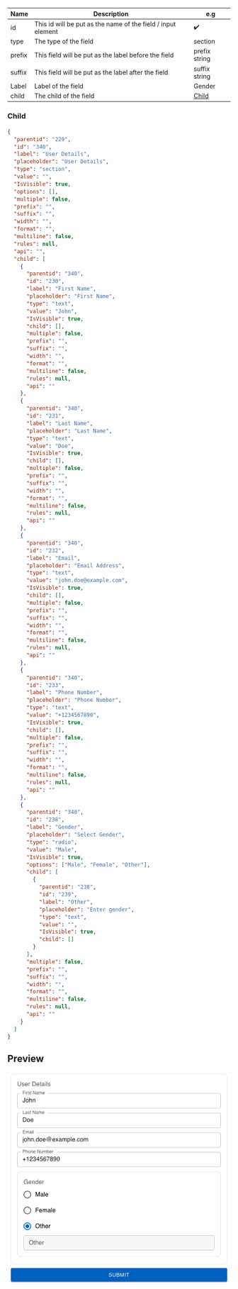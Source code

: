 | **Name** | **Description**                                              | **e.g**         |
| -------- | ------------------------------------------------------------ | --------------- |
| id       | This id will be put as the name of the field / input element | ✔️              |
| type     | The type of the field                                        | section         |
| prefix   | This field will be put as the label before the field         | prefix string   |
| suffix   | This field will be put as the label after the field          | suffix string   |
| Label    | Label of the field                                           | Gender          |
| child    | The child of the field                                       | [Child](#child) |

### Child

```json
{
  "parentid": "229",
  "id": "340",
  "label": "User Details",
  "placeholder": "User Details",
  "type": "section",
  "value": "",
  "IsVisible": true,
  "options": [],
  "multiple": false,
  "prefix": "",
  "suffix": "",
  "width": "",
  "format": "",
  "multiline": false,
  "rules": null,
  "api": "",
  "child": [
    {
      "parentid": "340",
      "id": "230",
      "label": "First Name",
      "placeholder": "First Name",
      "type": "text",
      "value": "John",
      "IsVisible": true,
      "child": [],
      "multiple": false,
      "prefix": "",
      "suffix": "",
      "width": "",
      "format": "",
      "multiline": false,
      "rules": null,
      "api": ""
    },
    {
      "parentid": "340",
      "id": "231",
      "label": "Last Name",
      "placeholder": "Last Name",
      "type": "text",
      "value": "Doe",
      "IsVisible": true,
      "child": [],
      "multiple": false,
      "prefix": "",
      "suffix": "",
      "width": "",
      "format": "",
      "multiline": false,
      "rules": null,
      "api": ""
    },
    {
      "parentid": "340",
      "id": "232",
      "label": "Email",
      "placeholder": "Email Address",
      "type": "text",
      "value": "john.doe@example.com",
      "IsVisible": true,
      "child": [],
      "multiple": false,
      "prefix": "",
      "suffix": "",
      "width": "",
      "format": "",
      "multiline": false,
      "rules": null,
      "api": ""
    },
    {
      "parentid": "340",
      "id": "233",
      "label": "Phone Number",
      "placeholder": "Phone Number",
      "type": "text",
      "value": "+1234567890",
      "IsVisible": true,
      "child": [],
      "multiple": false,
      "prefix": "",
      "suffix": "",
      "width": "",
      "format": "",
      "multiline": false,
      "rules": null,
      "api": ""
    },
    {
      "parentid": "340",
      "id": "238",
      "label": "Gender",
      "placeholder": "Select Gender",
      "type": "radio",
      "value": "Male",
      "IsVisible": true,
      "options": ["Male", "Female", "Other"],
      "child": [
        {
          "parentid": "238",
          "id": "239",
          "label": "Other",
          "placeholder": "Enter gender",
          "type": "text",
          "value": "",
          "IsVisible": true,
          "child": []
        }
      ],
      "multiple": false,
      "prefix": "",
      "suffix": "",
      "width": "",
      "format": "",
      "multiline": false,
      "rules": null,
      "api": ""
    }
  ]
}
```

## Preview

![Section](../static/img/Previews/section.png)
